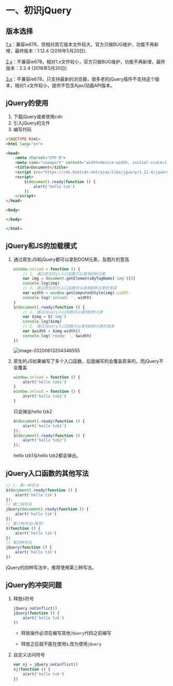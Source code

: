 # 一、初识jQuery


## 版本选择

[1.x](https://code.jquery.com/)：兼容ie678，但相对其它版本文件较大，官方只做BUG维护，功能不再新增，最终版本：1.12.4 (2016年5月20日).

[2.x](https://code.jquery.com/)：不兼容ie678，相对1.x文件较小，官方只做BUG维护，功能不再新增，最终版本：2.2.4 (2016年5月20日)

[3.x](https://code.jquery.com/)：不兼容ie678，只支持最新的浏览器，很多老的jQuery插件不支持这个版本，相对1.x文件较小，提供不包含Ajax/动画API版本。

## jQuery的使用

1. 下载jQuery或者使用cdn
2. 引入jQuery的文件
3. 编写代码

```html
<!DOCTYPE html>
<html lang="en">

<head>
    <meta charset="UTF-8">
    <meta name="viewport" content="width=device-width, initial-scale=1.0">
    <title>Document</title>
    <script src="https://cdn.bootcdn.net/ajax/libs/jquery/1.12.4/jquery.js"></script>
    <script>
        $(document).ready(function () {
            alert('hello tzk')
        })
    </script>
</head>

<body>

</body>

</html>
```

## jQuery和JS的加载模式

1. 通过原生JS和jQuery都可以拿到DOM元素，及图片的宽高

   ```javascript
   window.onload = function () {
       // 1. 通过原生的js入口函数可以拿到DOM元素
       var img = document.getElementsByTagName('img')[0]
       console.log(img)
       // 2. 通过原生的JS入口函数可以拿到DOM元素的宽高
       var width = window.getComputedStyle(img).width
       console.log('onload: ', width)
   }
   $(document).ready(function () {
       // 1. 通过JQuery入口函数可以拿到DOM元素
       var $img = $('img')
       console.log($img)
       // 2. 通过JQuery入口函数可以拿到DOM元素的宽高
       var $width = $img.width()
       console.log('ready: ', $width)
   })
   ```

   ![image-20200613204348555](https://cdn.jsdelivr.net/gh/blogimg/HexoStaticFile2@latest/2020/06/13/8e61ae4e2e3d2d012ae906e655d7b30e.png)

2. 原生的JS如果编写了多个入口函数，后面编写的会覆盖原来的。而jQuery不会覆盖

   ```javascript
   window.onload = function () {
       alert('hello tzk1')
   }
   window.onload = function () {
       alert('hello tzk2')
   }
   ```

   只会弹出hello tzk2

   ```javascript
   $(document).ready(function () {
       alert('hello tzk1')
   });
   $(document).ready(function () {
       alert('hello tzk2')
   });
   ```

   hello tzk1与hello tzk2都会弹出。

## jQuery入口函数的其他写法

```javascript
// 1. 第一种写法
$(document).ready(function () {
    alert('hello tzk')
});
// 第二种写法
jQuery(document).ready(function () {
    alert('hello tzk')
});
// 第三种写法(推荐)
$(function () {
    alert('hello tzk')
})
// 第四种写法
jQuery(function () {
    alert('hello tzk')
})
```

jQuery的四种写法中，推荐使用第三种写法。

## jQuery的冲突问题

1. 释放`$`符号

   ```javascript
   jQuery.noConflict()
   jQuery(function () {
       alert('hello tzk')
   })
   ```

   - 释放操作必须在编写其他`JQuery`代码之前编写

   - 释放之后就不能在使用`$`,改为使用`jQuery`

2. 自定义访问符号

   ```javascript
   var nj = jQuery.noConflict()
   nj(function () {
       alert('hello tzk')
   })
   ```

   
